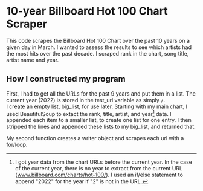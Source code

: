 # 10-year Billboard Hot 100 Chart Scraper

This code scrapes the Billboard Hot 100 Chart over the past 10 years on a given day in March.  I wanted to assess the results to see which artists had the most hits over the past decade.  I scraped rank in the chart, song title, artist name and year.

## How I constructed my program
First, I had to get all the URLs for the past 9 years and put them in a list.  The current year (2022) is stored in the test_url variable as simply `/`.  
I create an empty list, big_list, for use later.
Starting with my main chart, I used BeautifulSoup to extact the rank, title, artist, and year[^1] data.  I appended each item to a smaller list, to create one list for one entry.  I then stripped the lines and appended these lists to my big_list, and returned that.

My second function creates a writer object and scrapes each url with a for/loop.



[^1]:I got year data from the chart URLs before the current year. In the case of the current year, there is no year to extract from the current URL (www.billboard.com/charts/hot-100/).  I used an if/else statement to append "2022" for the year if "2" is not in the URL.
